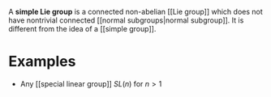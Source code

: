 A **simple Lie group** is a connected non-abelian [[Lie group]] which does not have nontrivial connected [[normal subgroups|normal subgroup]]. It is different from the idea of a [[simple group]].

# Examples

* Any [[special linear group]] $SL(n)$ for $n > 1$